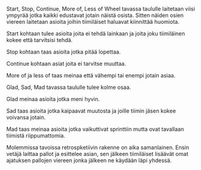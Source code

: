 Start, Stop, Continue, More of, Less of Wheel tavassa taululle laitetaan viisi ympyrää jotka kaikki edustavat jotain näistä osista. Sitten näiden osien viereen laitetaan asioita joihin tiimiläiset haluavat kiinnittää huomiota.  

Start kohtaan tulee asioita joita ei tehdä lainkaan ja joita joku tiimiläinen kokee että tarvitsisi tehdä.  

Stop kohtaan taas asioita jotka pitää lopettaa.  

Continue kohtaan asiat joita ei tarvitse muuttaa. 

More of ja less of taas meinaa että vähempi tai enempi jotain asiaa.  

Glad, Sad, Mad tavassa taululle tulee kolme osaa. 

Glad meinaa asioita jotka meni hyvin.  

Sad taas asioita jotka kaipaavat muutosta ja joille tiimin jäsen kokee voivansa jotain.  

Mad taas meinaa asioita jotka vaikuttivat sprinttiin mutta ovat tavallaan tiimistä riippumattomia.  

Molemmissa tavoissa retrospketiivin rakenne on aika samanlainen. Ensin vetäjä laittaa pallot ja esittelee asian, sen jälkeen tiimiläiset lisäävät omat ajatuksen pallojen viereen jonka jälkeen ne käydään läpi yhdessä. 